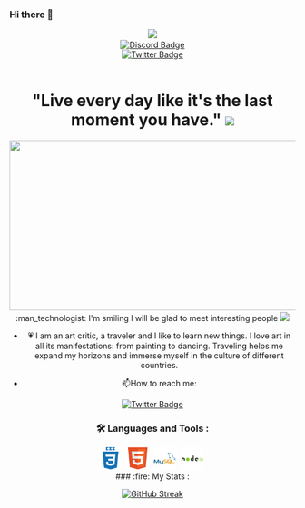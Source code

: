 ### Hi there 👋
<div id="header" align="center">
<img src="https://media.giphy.com/media/z2j0aGdJUBnoYdE0Jo/giphy.gif" width="300"/>
</div>
<div id="badges">
</a>
<div id="header" align="center"> 
<a href="https://discord.com/channels/@clown_____dear">
<img src="https://img.shields.io/badge/Discord-black?style=for-the-badge&logo=discord&logoColor=white" alt="Discord Badge"/>
</a>
<div id="header" align="center">   
<a href="https://twitter.com/Kathryn73721080">
<img src="https://img.shields.io/badge/Twitter-blue?style=for-the-badge&logo=twitter&logoColor=white" alt="Twitter Badge"/>
</a>
</div>
<img src="https://komarev.com/ghpvc/?username=washmmmargie&style=flat-square&color=blue" alt=""/>
<h1>
  "Live every day like it's the last moment you have."
<img src="https://media.giphy.com/media/3kHBUxaBZSSk4x3j3x/giphy.gif" width="30px"/>
</h1>
<div align="center">
<img src="https://media.giphy.com/media/3kHBUxaBZSSk4x3j3x/giphy.gif" width="600" height="300"/>
</div>
 :man_technologist: I'm smiling
I will be glad to meet interesting people <img src="https://media.giphy.com/media/kaFudCf72w7IY/giphy.gif" width="30"> 

  - :heartpulse: I am an art critic, a traveler and I like to learn new things. I love art in all its manifestations: from painting to dancing. Traveling helps me expand my horizons and immerse myself in the culture of different countries.

  - :mailbox:How to reach me: 
<a href="https://twitter.com/Kathryn73721080">
<img src="https://img.shields.io/badge/Twitter-blue?style=for-the-badge&logo=twitter&logoColor=white" alt="Twitter Badge"/>
</a>

  ### :hammer_and_wrench: Languages and Tools :
  <div>
<img src="https://github.com/devicons/devicon/blob/master/icons/css3/css3-plain-wordmark.svg"  title="CSS3" alt="CSS" width="40" height="40"/>&nbsp;
<img src="https://github.com/devicons/devicon/blob/master/icons/html5/html5-original.svg" title="HTML5" alt="HTML" width="40" height="40"/>&nbsp;
<img src="https://github.com/devicons/devicon/blob/master/icons/mysql/mysql-original-wordmark.svg" title="MySQL"  alt="MySQL" width="40" height="40"/>&nbsp;
<img src="https://github.com/devicons/devicon/blob/master/icons/nodejs/nodejs-original-wordmark.svg" title="NodeJS" alt="NodeJS" width="40" height="40"/>&nbsp;
  </div> 
  ### :fire: My Stats :
  
 [![GitHub Streak](http://github-readme-streak-stats.herokuapp.com?user=washmmmargie&theme=dark&background=000000)](https://git.io/streak-stats)
 
